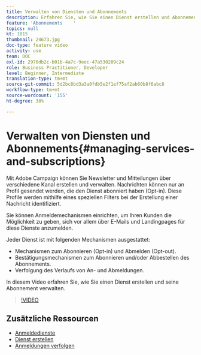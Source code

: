 ```yaml
---
title: Verwalten von Diensten und Abonnements
description: Erfahren Sie, wie Sie einen Dienst erstellen und Abonnement verwalten.
feature: 'Abonnements    '
topics: null
kt: 1815
thumbnail: 24673.jpg
doc-type: feature video
activity: use
team: DOC
exl-id: 2970db2c-b01b-4a7c-9eec-47a530209c24
role: Business Practitioner, Developer
level: Beginner, Intermediate
translation-type: tm+mt
source-git-commit: 5d2bc8bd3a3a0fdb5e2f1ef75af2ab60b8f6abc8
workflow-type: tm+mt
source-wordcount: '155'
ht-degree: 38%

---
```


# Verwalten von Diensten und Abonnements{#managing-services-and-subscriptions}

Mit Adobe Campaign können Sie Newsletter und Mitteilungen über verschiedene Kanal erstellen und verwalten. Nachrichten können nur an Profil gesendet werden, die den Dienst abonniert haben (Opt-in). Diese Profile werden mithilfe eines speziellen Filters bei der Erstellung einer Nachricht identifiziert.

Sie können Anmeldemechanismen einrichten, um Ihren Kunden die Möglichkeit zu geben, sich vor allem über E-Mails und Landingpages für diese Dienste anzumelden.

Jeder Dienst ist mit folgenden Mechanismen ausgestattet:

* Mechanismen zum Abonnieren (Opt-in) und Abmelden (Opt-out).
* Bestätigungsmechanismen zum Abonnieren und/oder Abbestellen des Abonnements.
* Verfolgung des Verlaufs von An- und Abmeldungen.

In diesem Video erfahren Sie, wie Sie einen Dienst erstellen und seine Abonnement verwalten.

>[!VIDEO](https://video.tv.adobe.com/v/24673?quality=12)

## Zusätzliche Ressourcen

* [Anmeldedienste](https://docs.adobe.com/content/help/en/campaign-standard/using/managing-processes-and-data/data-management-activities/subscription-services.html)
* [Dienst erstellen](https://docs.adobe.com/content/help/en/campaign-standard/using/profiles-and-audiences/managing-subscriptions/creating-a-service.html)
* [Anmeldungen verfolgen](https://docs.adobe.com/content/help/en/campaign-standard/using/profiles-and-audiences/managing-subscriptions/monitoring-subscriptions.html)
